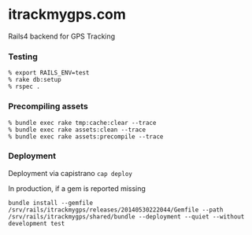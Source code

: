 itrackmygps.com
========

Rails4 backend for GPS Tracking

### Testing

```
% export RAILS_ENV=test
% rake db:setup
% rspec .
```


### Precompiling assets

```
% bundle exec rake tmp:cache:clear --trace
% bundle exec rake assets:clean --trace
% bundle exec rake assets:precompile --trace
```

### Deployment

Deployment via capistrano ```cap deploy```

In production, if a gem is reported missing

```bundle install --gemfile /srv/rails/itrackmygps/releases/20140530222044/Gemfile --path /srv/rails/itrackmygps/shared/bundle --deployment --quiet --without development test```